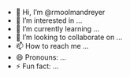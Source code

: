 - 👋 Hi, I’m @rmoolmandreyer
- 👀 I’m interested in ...
- 🌱 I’m currently learning ...
- 💞️ I’m looking to collaborate on ...
- 📫 How to reach me ...
- 😄 Pronouns: ...
- ⚡ Fun fact: ...

<!---
rmoolmandreyer/rmoolmandreyer is a ✨ special ✨ repository because its `README.md` (this file) appears on your GitHub profile.
You can click the Preview link to take a look at your changes.
--->

